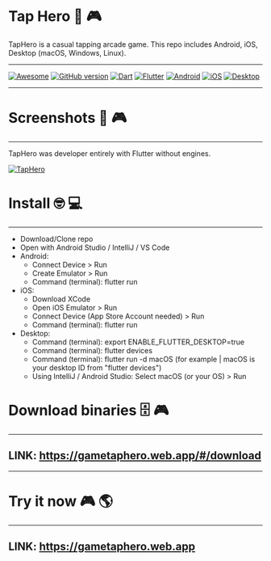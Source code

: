 # Tap Hero 📱 🎮

TapHero is a casual tapping arcade game. This repo includes Android, iOS, Desktop (macOS, Windows, Linux).
_______________
[![Awesome](https://cdn.rawgit.com/sindresorhus/awesome/d7305f38d29fed78fa85652e3a63e154dd8e8829/media/badge.svg)](https://github.com/mkiisoft/RxLoading) [![GitHub version](https://d25lcipzij17d.cloudfront.net/badge.svg?id=gh&type=6&v=1.0&x2=0)](https://github.com/mkiisoft/taphero) [![Dart](https://img.shields.io/badge/language-dart-blue.svg)](https://github.com/mkiisoft/taphero) [![Flutter](https://img.shields.io/badge/framework-Flutter-blue.svg)](https://github.com/mkiisoft/taphero) [![Android](https://img.shields.io/badge/platform-Android-green.svg)](https://github.com/mkiisoft/taphero) [![iOS](https://img.shields.io/badge/platform-iOS-red.svg)](https://github.com/mkiisoft/taphero) [![Desktop](https://img.shields.io/badge/platform-Desktop-lightgrey.svg)](https://github.com/mkiisoft/taphero)
_______________

# Screenshots 📸 🎮
_______________

TapHero was developer entirely with Flutter without engines.

[![TapHero](https://i.imgur.com/s5BzXxI.jpg)](https://github.com/mkiisoft/taphero "TapHero")

# Install 🤓 💻
_______________

 - Download/Clone repo
 - Open with Android Studio / IntelliJ / VS Code
 - Android:
    - Connect Device > Run
    - Create Emulator > Run
    - Command (terminal): flutter run
 - iOS:
    - Download XCode
    - Open iOS Emulator > Run
    - Connect Device (App Store Account needed) > Run
    - Command (terminal): flutter run
 - Desktop:
    - Command (terminal): export ENABLE_FLUTTER_DESKTOP=true
    - Command (terminal): flutter devices
    - Command (terminal): flutter run -d macOS (for example | macOS is your desktop ID from "flutter devices")
    - Using IntelliJ / Android Studio: Select macOS (or your OS) > Run

# Download binaries 🗄 🎮
_______________

## LINK: https://gametaphero.web.app/#/download
_______________

# Try it now 🎮 🌎
_______________

## LINK: https://gametaphero.web.app 
